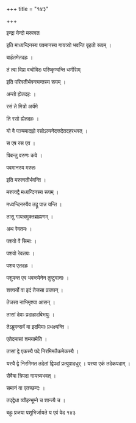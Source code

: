 +++
title = "१४३"

+++

 

इन्द्रा येन्दो मरुत्वत

इति माध्यन्दिनस्य पवमानस्य गायत्र्यो भवन्ति बृहतो रूपम् । 

बार्हतमेतदहः । 

तं त्वा विप्रा वचोविदः परिष्कृण्वन्ति धर्णसिम्

इति परिवतीर्भवन्त्यन्तस्य रूपम् । 

अन्तो ह्येतदहः । 

रसं ते मित्रो अर्यमे

ति रसो ह्येतदहः । 

यो वै पञ्चमादह्नो रसोऽत्यनेदत्तदेतदहरभवत् । 

स एष रस एव । 

पिबन्तु वरुणः कवे । 

पवमानस्य मरुतः 

इति मरुत्वतीर्भवन्ति । 

मरुत्वद्वै मध्यन्दिनस्य रूपम् । 

मध्यन्दिनस्यैव तद्रू पान्न यन्ति । 

तासु गायत्रमुक्तब्राह्मणम् । 

अथ रेवतयः । 

पशवो वै सिमाः । 

पशवो रेवतयः । 

पशव एतदहः । 

पशुमन्त एव भवन्त्येनेन तुष्टुवानाः । 

शक्वर्यो वा इदं तेजसा प्रातपन् । 

तेजसा नाभिमृश्या आसन् । 

तासां देवाः प्रदाहादबिभयुः । 

तेऽब्रुवन्सर्वं वा इदमिमाः प्रधक्ष्यन्ति । 

एतेदमासां शमयामेति । 

तासां द्वे एकस्यै पदे निरमिमतैकमेकस्यै । 

यस्यै द्वे निरमिमत तदेतां द्विपदां प्रत्युपादधुर् । यस्या एकं तदेकपदाम्
। 

सैवैषा त्रिपदा गायत्र्यभवत् । 

समानं वा एतच्छन्दः । 

तद्द्वेधा व्यौहन्भूम्ने च शान्त्यै च । 

बहुः प्रजया पशुभिर्जायते य एवं वेद १४३
